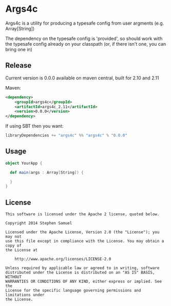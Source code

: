 Args4c
====

Args4c is a utility for producing a typesafe config from user argments (e.g. Array[String])

The dependency on the typesafe config is 'provided', so should work with the typesafe config
already on your classpath (or, if there isn't one, you can bring one in)


## Release

Current version is 0.0.0 available on maven central, built for 2.10 and 2.11

Maven:
```xml
<dependency>
    <groupId>args4c</groupId>
    <artifactId>args4c_2.11</artifactId>
    <version>0.0.0</version>
</dependency>
```

If using SBT then you want:
```scala
libraryDependencies += "args4c" %% "args4c" % "0.0.0"
```

## Usage

```scala
object YourApp {

  def main(args : Array[String]) {

  }
}
```

## License
```
This software is licensed under the Apache 2 license, quoted below.

Copyright 2014 Stephen Samuel

Licensed under the Apache License, Version 2.0 (the "License"); you may not
use this file except in compliance with the License. You may obtain a copy of
the License at

    http://www.apache.org/licenses/LICENSE-2.0

Unless required by applicable law or agreed to in writing, software
distributed under the License is distributed on an "AS IS" BASIS, WITHOUT
WARRANTIES OR CONDITIONS OF ANY KIND, either express or implied. See the
License for the specific language governing permissions and limitations under
the License.
```
